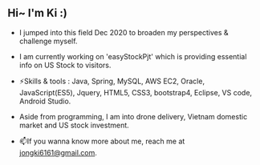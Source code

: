 ## Hi~ I'm Ki :)

- I jumped into this field Dec 2020 to broaden my perspectives & challenge myself.
- I am currently working on 'easyStockPjt' which is providing essential info on US Stock to visitors.
- ⚡Skills & tools : Java, Spring, MySQL, AWS EC2, Oracle, JavaScript(ES5), Jquery, HTML5, CSS3, bootstrap4, Eclipse, VS code, Android Studio.

- Aside from programming, I am into drone delivery, Vietnam domestic market and US stock investment.  
- 📫If you wanna know more about me, reach me at jongki6161@gmail.com.

